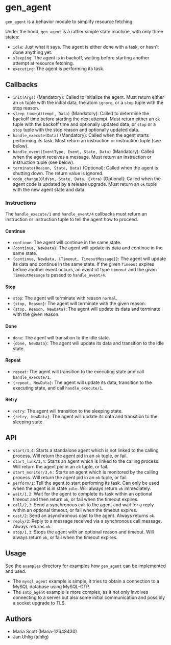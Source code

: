 # gen_agent

`gen_agent` is a behavior module to simplify resource fetching.

Under the hood, `gen_agent` is a rather simple state machine, with only three states:
* `idle`: Just what it says. The agent is either done with a task, or hasn't done anything yet.
* `sleeping`: The agent is in backoff, waiting before starting another attempt at resource fetching.
* `executing`: The agent is performing its task.

## Callbacks

* `init(Args)` (Mandatory): Called to initialize the agent. Must return either an `ok` tuple with the initial data, the atom `ignore`, or a `stop` tuple with the stop reason.
* `sleep_time(Attempt, Data)` (Mandatory): Called to determine the backoff time before starting the next attempt. Must return either an `ok` tuple with the backoff time and optionally updated data, or `stop` or a `stop` tuple with the stop reason and optionally updated data.
* `handle_execute(Data)` (Mandatory): Called when the agent starts performing its task. Must return an instruction or instruction tuple (see below).
* `handle_event(EventType, Event, State, Data)` (Mandatory): Called when the agent receives a message. Must return an instruction or instruction tuple (see below).
* `terminate(Reason, State, Data)` (Optional): Called when the agent is shutting down. The return value is ignored.
* `code_change(OldVsn, State, Data, Extra)` (Optional): Called when the agent code is updated by a release upgrade. Must return an `ok` tuple with the new agent state and data.

### Instructions

The `handle_execute/1` and `handle_event/4` callbacks must return an instruction or instruction tuple to tell the agent how to proceed.

#### Continue

* `continue`: The agent will continue in the same state.
* `{continue, NewData}`: The agent will update its data and continue in the same state.
* `{continue, NewData, {Timeout, TimeoutMessage}}`: The agent will update its data and continue in the same state.
  If the given `Timeout` expires before another event occurs, an event of type `timeout` and the given `TimeoutMessage` is passed to `handle_event/4`.

#### Stop

* `stop`: The agent will terminate with reason `normal`.
* `{stop, Reason}`: The agent will terminate with the given reason.
* `{stop, Reason, NewData}`: The agent will update its data and terminate with the given reason.

#### Done

* `done`: The agent will transition to the idle state.
* `{done, NewData}`: The agent will update its data and transition to the idle state.

#### Repeat

* `repeat`: The agent will transition to the executing state and call `handle_execute/1`.
* `{repeat, NewData}`: The agent will update its data, transition to the executing state, and call `handle_execute/1`.

#### Retry

* `retry`: The agent will transition to the sleeping state.
* `{retry, NewData}`: The agent will update its data and transition to the sleeping state.

## API

* `start/3,4`: Starts a standalone agent which is not linked to the calling process. Will return the agent pid in an `ok` tuple, or fail.
* `start_link/3,4`: Starts an agent which is linked to the calling process. Will return the agent pid in an `ok` tuple, or fail.
* `start_monitor/3,4` : Starts an agent which is monitored by the calling process. Will return the agent pid in an `ok` tuple, or fail.
* `perform/1`: Tell the agent to start perfoming its task. Can only be used when the agent is in state `idle`. Will always return `ok` immediately.
* `wait/1,2`: Wait for the agent to complete its task within an optional timeout and then return `ok`, or fail when the timeout expires.
* `call/2,3`: Send a synchronous call to the agent and wait for a reply within an optional timeout, or fail when the timeout expires.
* `cast/2`: Send an asynchronous cast to the agent. Always returns `ok`.
* `reply/2`: Reply to a message received via a synchronous call message. Always returns `ok`.
* `stop/1,3`: Stops the agent with an optional reason and timeout. Will always return `ok`, or fail when the timeout expires.

## Usage

See the `examples` directory for examples how `gen_agent` can be implemented and used.

* The `mysql_agent` example is simple, it tries to obtain a connection to a MySQL database using MySQL-OTP.
* The `smtp_agent` example is more complex, as it not only involves connecting to a server but also some initial communication and possibly a socket upgrade to TLS.

## Authors

* Maria Scott (Maria-12648430)
* Jan Uhlig (juhlig)
